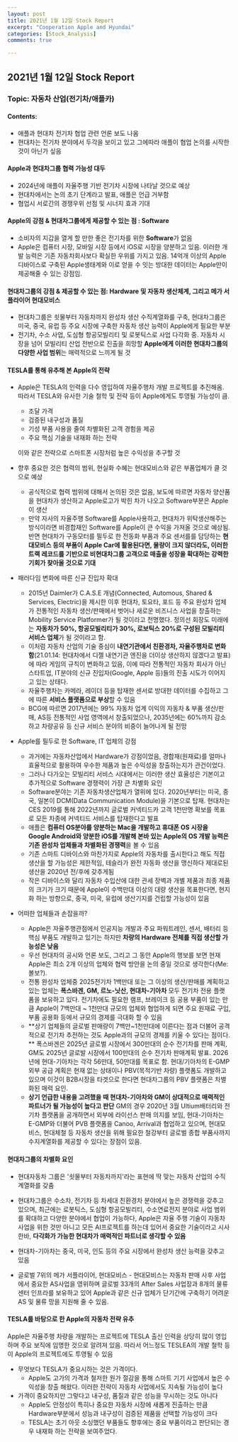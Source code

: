 ```yaml
---
layout: post
title: 2021년 1월 12일 Stock Report
excerpt: "Cooperation Apple and Hyundai"
categories: [Stock_Analysis]
comments: true

---
```




## 2021년 1월 12일 Stock Report



### Topic: 자동차 산업(전기차/애플카)



#### Contents:

- 애플과 현대차 전기차 협업 관련 언론 보도 나옴
- 현대차는 전기차 분야에서 두각을 보이고 있고 그에따라 애플이 협업 논의를 시작한 것이 아닌가 싶음



#### Apple과 현대차그룹 협력 가능성 대두

- 2024년에 애플이 자율주행 기반 전기차 시장에 나타날 것으로 예상
- 현대차에서는 논의 초기 단계라고 발표, 애플은 언급 거부함
- 협업시 서로간의 경쟁우위 선점 및 시너지 효과 기대



#### Apple의 강점 & 현대차그룹에게 제공할 수 있는 점 : Software

- 소비자의 지갑을 열게 할 만한 좋은 전기차를 위한 **Software**가 없음 
- Apple은 컴퓨터 시장, 모바일 시장 등에서 iOS로 시장을 양분하고 있음. 이러한 개발 능력은 기존 자동차회사보다 확실한 우위를 가지고 있음. 14억개 이상의 Apple 디바이스로 구축된 Apple생태계와 이로 얻을 수 잇는 방대한 데이터는 Apple만이 제공해줄 수 있는 강점임. 



#### 현대차그룹의 강점 & 제공할 수 있는 점: Hardware 및 자동차 생산체계, 그리고 메가 서플라이어 현대모비스

- 현대차그룹은 쇳물부터 자동차까지 완성차 생산 수직계열화를 구축, 현대차그룹은 미국, 중국, 유럽 등 주요 시장에 구축한 자동차 생산 능력이 Apple에게 필요한 부분
- 전기차, 수소 사업, 도심형 항공모빌리티 및 로봇틱스로 사업 다각화 중. 자동차 시장을 넘어 모빌리티 산업 전반으로 진출을 희망할 **Apple에게 이러한 현대차그룹의 다양한 사업 범위**는 매력적으로 느끼게 될 것

#### TESLA를 통해 유추해 본 Apple의 전략

- Apple은 TESLA의 인력을 다수 영입하여 자율주행차 개발 프로젝트를 추진해옴. 따라서 TESLA와 유사한 기술 철학 및 전략 등이 Apple에게도 투영될 가능성이 큼.

  - 조달 가격
  - 검증된 내구성과 품질
  - 기성 부품 사용을 줄여 차별화된 고객 경험을 제공
  - 주요 핵심 기술을 내재화 하는 전략

  이와 같은 전략으로 스마트폰 시장처럼 높은 수익성을 추구할 것

- 향후 중요한 것은 협력의 범위, 현실화 수혜는 현대모비스와 같은 부품업체가 클 것으로 예상

  - 공식적으로 협력 범위에 대해서 논의된 것은 없음, 보도에 따르면 자동차 양산품을 현대차가 생산하고 Apple로고가 박힌 차가 나오고 Software부분은 Apple이 생산
  - 만약 자사의 자율주행 Software를 Apple사용하고, 현대차가 위탁생산해주는 방식이라면 비경합재인 Software를 Apple이 큰 수익을 가져올 것으로 예상됨. 반면 현대차가 구동모터를 필두로 한 전동화 부품과 주요 센서를를 담당하는 **현대모비스 등의 부품이 Apple Car에 활용된다면, 물량이 크지 않더라도, 이러한 트랙 레코드를 기반으로 비현대차그룹 고객으로 매출을 성장을 확대하는 강력한 기회가 찾아올 것으로 기대**

- 패러다임 변화에 따른 신규 진입자 확대
  - 2015년 Daimler가 C.A.S.E 개념(Connected, Automous, Shared & Services, Electric)을 제시한 이후 현대차, 토요타, 포드 등 주요 완성차 업체가 전통적인 자동차 생산/판매에서 벗어나 새로운 비즈니스 사업을 창출하는 Mobility Service Platformer가 될 것이라고 천명했다. 정의선 회장도 미래에는 **자동차가 50%, 항공모빌리티가 30%, 로보틱스 20%로 구성된 모빌리티 서비스 업체**가 될 것이라고 함. 
  - 이처럼 자동차 산업의 기술 중심이 **내연기관에서 친환경차, 자율주행차로 변화함**(21.01.14: 현대차에서 디젤 내연기관 엔진을 더이상 생산하지 않겠다고 발표)에 따라 게임의 규칙이 변화하고 있음, 이에 따라 전통적인 자동차 회사가 아닌 스타트업, IT분야의  신규 진입자(Google, Apple 등)들의 진출 시도가 이어지고 있는 상태다. 
  - 자율주행차는 카메라, 레이더 등을 탑재한 센서로 방대한 데이터를 수집하고 그에 따른 **서비스 플랫폼으로 부상**할 수 있음
  - BCG에 따르면 2017년에는 99% 자동차 업계 이익의 자동차 & 부품 생산/판매, AS등 전통적인 사업 영역에서 창출되었으나, 2035년에는 60%까지 감소하고 차량공유 등 신규 서비스 분야의 비중이 늘어나게 될 전망
- Apple를 필두로 한 Software, IT 업체의 강점 
  - 과거에는 자동차산업에서 Hardware가 강점이었음, 경합재(원재료)를 얼마나 효율적으로 활용하여 우수한 제품과 높은 수익성을 창출하는지가 관건이었다. 
  - 그러나 다가오는 모빌리티 서비스 시대에서는 이러한 생산 효율성은 기본이고 추가적으로 Software 경쟁력이 가장 큰 차별화 요인
  - Software분야는 기존 자동차생산업체가 열위에 있다. 2020년부터는 미국, 중국, 일본이 DCM(Data Communication Module)을 기본으로 탑재. 현대차는 CES 2019를 통해 2022년까지 글로벌 커넥티드카 고객 1천만명 확보를 목표로 모든 차종에 커넥티드 서비스를 탑재한다고 발표
  - 애플은 **컴퓨터 OS분야를 양분하는 Mac을 개발하고 휴대폰 OS 시장을 Google Android와 양분한 iOS를 개발해 본바 있는 Apple의 OS 개발 능력은 기존 완성차 업체들과 차별화된 경쟁력**을 볼 수 있음
  - 기존 스마트 디바이스와 마찬가지로 Apple의 자동차를 출시한다고 해도 직접 생산을 할 가능성은 제한적임, 테슬라가 완전 자동화 생산을 맹신하다 제대로된 생산을 2020년 전/후에 갖추게됨
  - 작은 디바이스와 달리 자동차 수입산에 대한 관세 장벽과 개별 제품과 최종 제품의 크기가 크기 때문에 Apple이 수백만대 이상의 대량 생산을 목표한다면, 현지화 하는 방향으로, 중국, 미국, 유럽에 생산기지를 건립할 가능성이 있음 
- 어떠한 업체들과 손잡을까?
  - Apple은 자율주행관점에서 인공지능 개발과 주요 파워트레인, 센서, 배터리 등 핵심 부품도 개발하고 있기는 하지만 **차량의 Hardware 전체를 직접 생산할 가능성은 낮음**
  - 우선 현대차의 공시와 언론 보도, 그리고 그 동안 Apple의 행보를 보면 현재 Apple은 최소 2개 이상의 업체와 협력 방안을 논의 중일 것으로 생각한다(Me: 볼보?).
  - 전통 완성차 업체중 2025전기차 1백만대 또는 그 이상의 생산/판매를 계획하고 있는 업체는 **폭스바겐, GM, 르노-닛산, 현대차-기아차** 모두 전기차 전용 플랫폼을 보유하고 있다. 전기차에도 필요한 램프, 브레이크 등 공용 부품이 있는 만큼 Apple이 7백만대 ~ 1천만대 규모의 업체와 협업하게 되면 주요 원재료 구입, 부품 공용화 등에서 규모의 경제를 극대화 할 수 있음
  - **상기 업체들의 글로벌 판매량이 7백만~1천만대에 이른다는 점과 더불어 공격적으로 전기차 추전하는 것도 Apple과의 규모의 경제를 키울 수 있다는 점이다. ** 폭스바겐은 2025년 글로벌 시장에서 300만대의 순수 전기차를 판매 계획, GM도 2025년 글로발 시장에서 100만대의 순수 전기차 판매계획 발표. 2026년에 현대-기아차는 각각 56만대, 50만대를 목표로 함. 현대/기아차의 E-GMP 외부 공급 계획은 현재 없는 상태이나 PBV(목적기반 차량) 플랫폼도 개발하고 있으며 이것이 B2B시장을 타겟으로 한다면 현대차그룹의 PBV 플랫폼은 차별화된 매력 요인.
  - **상기 언급한 내용을 고려했을 때 현대차-기아차와 GM이 상대적으로 매력적인 파트너가 될 가능성이 높다고 판단** GM의 경우 2020년 3월 Ultium배터리와 전기차 플랫폼을 공개하면서 외부에 라이선스 판매 의지를 보임, 현대-기아차는 E-GMP와 더불어 PVB 플랫폼을 Canoo, Arrival과 협업하고 있으며, 현대모비스, 현대체철 등 자동차 생산을 위해 필요한 철강부터 글로벌 종합 부품사까지 수지계열화를 제공할 수 있다는 장점이 있음.

#### 현대차그룹의 차별화 요인

- 현대자동차 그룹은 '쇳물부터 자동차까지'라는 표현에 딱 맞는 자동차 산업의 수직 계열화를 갖춤
- 현대차그룹은 수소차, 전기차 등 차세대 친환경차 분야에서 높은 경쟁력을 갖추고 있으며, 최근에는 로봇틱스, 도심형 항공모빌리티, 수소연료전지 분야로 사업 범위를 확대하고 다양한 분야에서 협업이 가능하다, Apple은 자율 주행 기술이 자동차 사업을 위한 것만 아니고 모든 AI프로젝트를 하는데 있어서 중요한 기술이라고 시사한바, **다각화가 가능한 현대차가 매력적인 파트너로 생각할 수 있음**

- 현대차-기아차는 중국, 미국, 인도 등의 주요 시장에서 완성차 생산 능력을 갖추고 있음
- 글로벌 7위의 메가 서플라이어, 현대모비스 - 현대모비스는 자동차 판매 사후 사업에서 중요한 AS사업을 영위하며 글로벌 33개의 After Sales 사업장과 8개의 물류센터 인프라를 보유하고 있어 Apple과 같은 신규 업체가 단기간에 구축하기 어려운 AS 및 물류 망을 지원해 줄 수 있음.



#### TESLA를 바탕으로 한 Apple의 자동차 전략 유추

Apple은 자율주행 차량을 개발하는 프로젝트에 TESLA 출신 인력을 상당히 많이 영입하며 주요 보직에 임명한 것으로 알려져 있음. 따라서 어느정도 TESLEA의 개발 철학 등이 Apple의 프로젝트에도 투영될 수 있음

- 무엇보다 TESLA가 중요시하는 것은 가격이다. 
  - Apple도 고가의 가격과 철저한 원가 절감을 통해 스마트 기기 사업에서 높은 수익성을 창출 해왔다. 이러한 전략이 자동차 사업에서도 지속될 가능성이 높다
- 가격이 중요하지만 그렇다고 내구성, 품질과 같은 성능을 무시하는 것도 아니다
  - Apple도 안정성이 특히나 중요한 자동차 시장에 새롭게 진출하는 만큼 Hardware부분에서 성능과 내구성이 검증된 제품을 선택할 가능성이 크다
  - TESLA는 초기 아웃 소싱했던 부품들도 향후에는 중요 부품이라고 판단되는 경우 내재화 하는 전략을 보여주었다. 